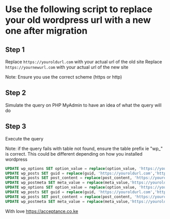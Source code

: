 # Use the following script to replace your old wordpress url with a new one after migration

## Step 1
Replace ```https://youroldurl.com``` with your actual url of the old site
Replace ```https://yournewurl.com``` with your actual url of the new site

Note: Ensure you use the correct scheme (https or http)

## Step 2
Simulate the query on PHP MyAdmin to have an idea of what the query will do

## Step 3
Execute the query

Note: if the query fails with table not found, 
ensure the table prefix ie "wp_" is correct. This could be different depending on how you installed wordpress


```sql
UPDATE wp_options SET option_value = replace(option_value, 'https://youroldurl.com', 'https://yournewurl.com') WHERE option_name = 'home' OR option_name = 'siteurl';
UPDATE wp_posts SET guid = replace(guid, 'https://youroldurl.com','https://yournewurl.com');
UPDATE wp_posts SET post_content = replace(post_content, 'https://youroldurl.com', 'https://yournewurl.com');
UPDATE wp_postmeta SET meta_value = replace(meta_value,'https://youroldurl.com','https://yournewurl.com')
UPDATE wp_options SET option_value = replace(option_value, 'https://youroldurl.com', 'https://yournewurl.com') WHERE option_name = 'home' OR option_name = 'siteurl';
UPDATE wp_posts SET guid = replace(guid, 'https://youroldurl.com','https://yournewurl.com');
UPDATE wp_posts SET post_content = replace(post_content, 'https://youroldurl.com', 'https://yournewurl.com');
UPDATE wp_postmeta SET meta_value = replace(meta_value,'https://youroldurl.com','https://yournewurl.com');
```


With love https://acceptance.co.ke
